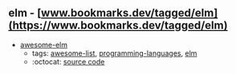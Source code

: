 elm - [www.bookmarks.dev/tagged/elm](https://www.bookmarks.dev/tagged/elm)
---
* [awesome-elm](https://github.com/isRuslan/awesome-elm#readme)
    * tags: [awesome-list](../tagged/awesome-list.md), [programming-languages](../tagged/programming-languages.md), [elm](../tagged/elm.md)
    * :octocat: [source code](https://github.com/isRuslan/awesome-elm#readme)
